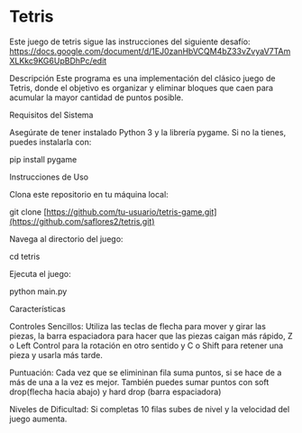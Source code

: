 # Tetris

Este juego de tetris sigue las instrucciones del siguiente desafío: https://docs.google.com/document/d/1EJ0zanHbVCQM4bZ33vZvyaV7TAmXLKkc9KG6UpBDhPc/edit

Descripción
Este programa es una implementación del clásico juego de Tetris, donde el objetivo es organizar y eliminar bloques que caen para acumular la mayor cantidad de puntos posible.

Requisitos del Sistema

Asegúrate de tener instalado Python 3 y la librería pygame. Si no la tienes, puedes instalarla con:

pip install pygame

Instrucciones de Uso

Clona este repositorio en tu máquina local:

  git clone [https://github.com/tu-usuario/tetris-game.git](https://github.com/saflores2/tetris.git)
  
Navega al directorio del juego:

  cd tetris
  
Ejecuta el juego:

  python main.py

Características

Controles Sencillos: Utiliza las teclas de flecha para mover y girar las piezas, la barra espaciadora para hacer que las piezas caigan más rápido, Z o Left Control para la rotación en otro sentido y C o Shift para retener una pieza y usarla más tarde.

Puntuación: Cada vez que se elimininan fila suma puntos, si se hace de a más de una a la vez es mejor. También puedes sumar puntos con soft drop(flecha hacia abajo) y hard drop (barra espaciadora)

Niveles de Dificultad: Si completas 10 filas subes de nivel y la velocidad del juego aumenta.
